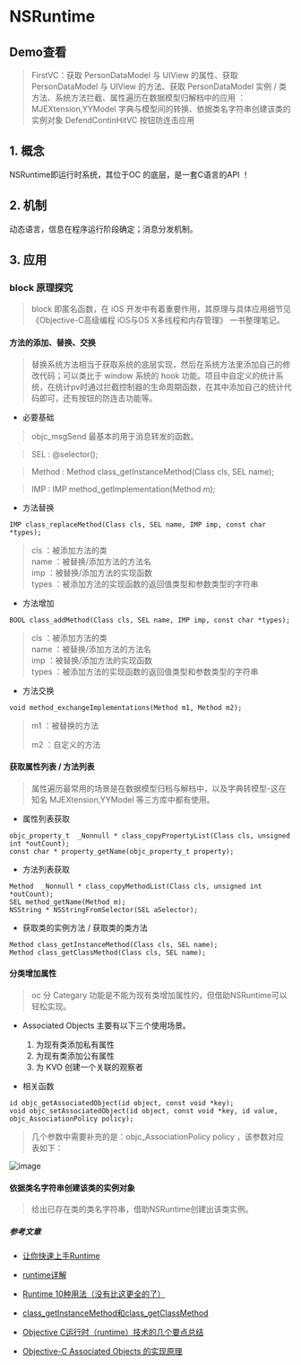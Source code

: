 # NSRuntime

## Demo查看
> FirstVC：获取 PersonDataModel 与 UIView 的属性、获取 PersonDataModel 与 UIView 的方法、获取 PersonDataModel 实例 / 类方法、系统方法拦截、属性遍历在数据模型归解档中的应用 ： MJEXtension,YYModel 字典与模型间的转换、依据类名字符串创建该类的实例对象
> DefendContinHitVC 按钮防连击应用

## 1. 概念
 NSRuntime即运行时系统，其位于OC 的底层，是一套C语言的API ！

## 2. 机制
动态语言，信息在程序运行阶段确定；消息分发机制。

## 3. 应用

### block 原理探究
> block 即匿名函数，在 iOS 开发中有着重要作用，其原理与具体应用细节见 《Objective-C高级编程 iOS与OS X多线程和内存管理》 一书整理笔记。


#### 方法的添加、替换、交换
> 替换系统方法相当于获取系统的底层实现，然后在系统方法里添加自己的修改代码；可以类比于 window 系统的 hook 功能。项目中自定义的统计系统，在统计pv时通过拦截控制器的生命周期函数，在其中添加自己的统计代码即可，还有按钮的防连击功能等。

* 必要基础

> objc_msgSend 最基本的用于消息转发的函数。

> SEL    : @selector();

>  Method : Method class_getInstanceMethod(Class cls, SEL name);

>  IMP    : IMP method_getImplementation(Method m);


* 方法替换
```
IMP class_replaceMethod(Class cls, SEL name, IMP imp, const char *types);
```
> cls   ：被添加方法的类  
> name  ：被替换/添加方法的方法名  
> imp   ：被替换/添加方法的实现函数  
> types ：被添加方法的实现函数的返回值类型和参数类型的字符串


* 方法增加
```
BOOL class_addMethod(Class cls, SEL name, IMP imp, const char *types);
```
> cls   ：被添加方法的类  
> name  ：被替换/添加方法的方法名  
> imp   ：被替换/添加方法的实现函数  
> types ：被添加方法的实现函数的返回值类型和参数类型的字符串

* 方法交换
```
void method_exchangeImplementations(Method m1, Method m2);
```
> m1  ：被替换的方法
>
> m2  ：自定义的方法

####  获取属性列表 / 方法列表
> 属性遍历最常用的场景是在数据模型归档与解档中，以及字典转模型-这在知名 MJEXtension,YYModel 等三方库中都有使用。

* 属性列表获取
```
objc_property_t  _Nonnull * class_copyPropertyList(Class cls, unsigned int *outCount);
const char * property_getName(objc_property_t property);
```

* 方法列表获取
```
Method  _Nonnull * class_copyMethodList(Class cls, unsigned int *outCount);
SEL method_getName(Method m);
NSString * NSStringFromSelector(SEL aSelector);

```

* 获取类的实例方法 / 获取类的类方法
```
Method class_getInstanceMethod(Class cls, SEL name);
Method class_getClassMethod(Class cls, SEL name);
```

#### 分类增加属性
> oc 分 Categary 功能是不能为现有类增加属性的，但借助NSRuntime可以轻松实现。

* Associated Objects 主要有以下三个使用场景。
  1. 为现有类添加私有属性
  2. 为现有类添加公有属性
  3. 为 KVO 创建一个关联的观察者

* 相关函数
```
id objc_getAssociatedObject(id object, const void *key);
void objc_setAssociatedObject(id object, const void *key, id value, objc_AssociationPolicy policy);
```
> 几个参数中需要补充的是：objc_AssociationPolicy policy ，该参数对应表如下：

![image]()

#### 依据类名字符串创建该类的实例对象
> 给出已存在类的类名字符串，借助NSRuntime创建出该类实例。


##### 参考文章

* [让你快速上手Runtime](https://www.jianshu.com/p/e071206103a4)

* [runtime详解](https://www.jianshu.com/p/46dd81402f63)

* [Runtime 10种用法（没有比这更全的了）](http://www.jianshu.com/p/3182646001d1)

* [class_getInstanceMethod和class_getClassMethod](http://blog.csdn.net/lvdezhou/article/details/49636561)

* [Objective C运行时（runtime）技术的几个要点总结](http://www.cnblogs.com/gugupluto/p/3159733.html)

* [Objective-C Associated Objects 的实现原理](http://www.cocoachina.com/ios/20150629/12299.html)
